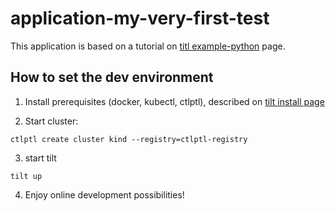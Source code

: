 # application-my-very-first-test

This application is based on a tutorial on [titl example-python](https://docs.tilt.dev/example_python.html) page.


## How to set the dev environment

1. Install prerequisites (docker, kubectl, ctlptl), described on [tilt install page](https://docs.tilt.dev/install.html)

2. Start cluster:
```shell
ctlptl create cluster kind --registry=ctlptl-registry
```
3. start tilt
```shell
tilt up
```
4. Enjoy online development possibilities!
